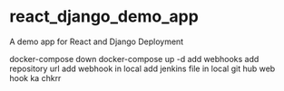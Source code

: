 # react_django_demo_app
A demo app for React and Django Deployment

docker-compose down
docker-compose up -d
add webhooks
add repository url
add webhook in local
add jenkins file in local
git hub web hook ka chkrr
